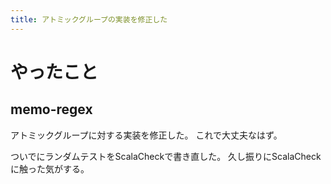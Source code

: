 ```yaml
---
title: アトミックグループの実装を修正した
---
```


# やったこと

## memo-regex

アトミックグループに対する実装を修正した。
これで大丈夫なはず。

ついでにランダムテストをScalaCheckで書き直した。
久し振りにScalaCheckに触った気がする。
